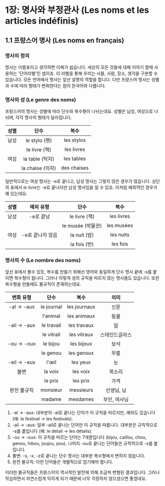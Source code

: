# 1장: 명사와 부정관사 (Les noms et les articles indéfinis)

## 1.1 프랑스어 명사 (Les noms en français)

### 명사의 정의

명사는 이름표라고 생각하면 이해가 쉽습니다. 세상의 모든 것들에 대해 이야기 할때 사용하는 '단어라벨'인 셈이죠. 이 라벨을 통해 우리는 사물, 사람, 장소, 생각을 구분할 수 있습니다. 모든 언어에서 명사는 앞선 설명의 역할을 합니다. 다만 프랑스어 명사는 성별과 수에 따라 형태가 변화한다는 점이 한국어와 다릅니다.

### 명사의 성 (Le genre des noms)

프랑스어의 명사는 성별에 따라 단수와 복수형이 나뉘는데요. 성별은 남성, 여성으로 나뉘며, 각각 명사의 형태가 달라집니다.

<div align="center">

| 성별 |       단수       |    복수     |
| :--: | :--------------: | :---------: |
| 남성 |  le stylo (펜)   | les stylos  |
|      |  le livre (책)   | les livres  |
| 여성 | la table (탁자)  | les tables  |
|      | la chaise (의자) | des chaises |

</div>

일반적으로는 여성 명사는 -e로 끝나고, 남성 명사는 그렇지 않은 경우가 많습니다. 상단의 표에서 *le livre*는 -e로 끝나지만 남성 명사임을 알 수 있죠. 이처럼 예외적인 경우가 꽤 있는데요.

<div align="center">

| 성별 |    예외 유형     |       단수        |    복수    |
| :--: | :--------------: | :---------------: | :--------: |
| 남성 |    -e로 끝남     |   le livre (책)   | les livres |
|      |                  | le musée (박물관) | les musées |
| 여성 | -e로 끝나지 않음 |   la nuit (밤)    | les nuits  |
|      |                  |   la fois (번)    |  les fois  |

</div>

### 명사의 수 (Le nombre des noms)

앞선 표에서 볼수 있듯, 복수를 만들기 위해선 영어와 동일하게 단수 명사 끝에 -s를 붙이면 복수형이 됩니다. 그러나 이렇게 성의 규칙을 따르지 않는 명사들도 있습니다. 또한 복수형을 만들때도 불규칙이 존재하는데요.

<div align="center">

|  변화 유형  |    단수    |     복수     |      의미      |
| :---------: | :--------: | :----------: | :------------: |
| -al → -aux  | le journal | les journaux |      신문      |
|             |  l'animal  | les animaux  |      동물      |
| -ail → -aux | le travail | les travaux  |       일       |
|             | le vitrail | les vitraux  | 스테인드글라스 |
| -ou → -oux  |  le bijou  |  les bijoux  |      보석      |
|             |  le genou  |  les genoux  |      무릎      |
| -eil → -eux |   l'œil    |   les yeux   |       눈       |
|    불변     |  la voix   |   les voix   |     목소리     |
|             |  le prix   |   les prix   |      가격      |
| 완전 불규칙 |  monsieur  |  messieurs   |   선생님, 님   |
|             |   madame   |   mesdames   |  부인, 여사님  |

</div>

1. -al → -aux: 대부분의 -al로 끝나는 단어가 이 규칙을 따르지만, 예외도 있습니다 (예: le festival → les festivals).
2. -ail → -aux: 일부 -ail로 끝나는 단어만 이 규칙을 따릅니다. 대부분은 규칙적으로 -s를 붙입니다 (예: le détail → les détails).
3. -ou → -oux: 이 규칙을 따르는 단어는 7개뿐입니다 (bijou, caillou, chou, genou, hibou, joujou, pou). 나머지 -ou로 끝나는 단어들은 규칙적으로 -s를 붙입니다.
4. 불변: -s, -x, -z로 끝나는 단수 명사는 대부분 복수형에서 변하지 않습니다.
5. 완전 불규칙: 이런 단어들은 개별적으로 암기해야 합니다.

이러한 불규칙들은 프랑스어의 역사적인 발전에 의해 조금씩 변형된 결과입니다. 그러나 학습하면서 자연스럽게 익히게 되기 때문에 너무 걱정하지 않으셨으면 좋겠네요.
